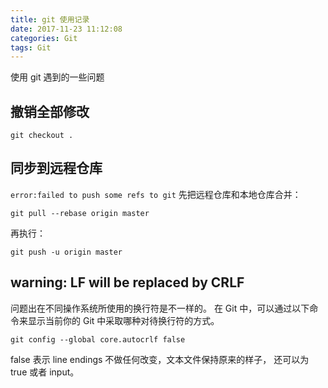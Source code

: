 ```yaml
---
title: git 使用记录
date: 2017-11-23 11:12:08
categories: Git
tags: Git
---
```


使用 git 遇到的一些问题

<!-- more -->

## 撤销全部修改
```
git checkout .
```

## 同步到远程仓库
`error:failed to push some refs to git`
先把远程仓库和本地仓库合并：
```
git pull --rebase origin master
```
再执行：
```
git push -u origin master
```

## warning: LF will be replaced by CRLF
问题出在不同操作系统所使用的换行符是不一样的。
在 Git 中，可以通过以下命令来显示当前你的 Git 中采取哪种对待换行符的方式。
```
git config --global core.autocrlf false
```
false 表示 line endings 不做任何改变，文本文件保持原来的样子， 还可以为 true 或者 input。
